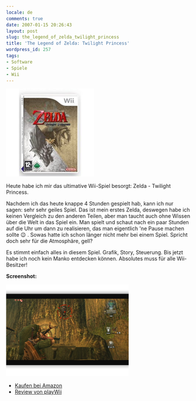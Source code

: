 ```yaml
---
locale: de
comments: true
date: 2007-01-15 20:26:43
layout: post
slug: the_legend_of_zelda_twilight_princess
title: 'The Legend of Zelda: Twilight Princess'
wordpress_id: 257
tags:
- Software
- Spiele
- Wii
---
```


[![](/images/2007-01-15-the_legend_of_zelda_twilight_princess/zelda_cover.jpg)](http://www.amazon.de/gp/product/B000FII8JW?ie=UTF8&tag=wannawork-21&linkCode=as2&camp=1638&creative=6742&creativeASIN=B000FII8JW)

Heute habe ich mir das ultimative Wii-Spiel besorgt: Zelda - Twilight Princess.

Nachdem ich das heute knappe 4 Stunden gespielt hab, kann ich nur sagen: sehr
sehr geiles Spiel. Das ist mein erstes Zelda, deswegen habe ich keinen
Vergleich zu den anderen Teilen, aber man taucht auch ohne Wissen über die Welt
in das Spiel ein. Man spielt und schaut nach ein paar Stunden auf die Uhr um
dann zu  realisieren, das man eigentlich 'ne Pause machen sollte :wink: . Sowas
hatte ich schon länger nicht mehr bei einem Spiel. Spricht doch sehr für die
Atmosphäre, gell?

Es stimmt einfach alles in diesem Spiel. Grafik, Story, Steuerung. Bis jetzt
habe ich noch kein Manko entdecken können. Absolutes muss für alle
Wii-Besitzer!

**Screenshot:**

![](/images/2007-01-15-the_legend_of_zelda_twilight_princess/zelda_screen.jpg)

  * [Kaufen bei Amazon](http://www.amazon.de/gp/product/B000FII8JW?ie=UTF8&tag=wannawork-21&linkCode=as2&camp=1638&creative=6742&creativeASIN=B000FII8JW)
  * [Review von playWii](http://playwii.de/reviews,id49,0,legend_zelda_twilight_princess.html)

